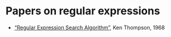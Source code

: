 # Papers on regular expressions

- [“Regular Expression Search Algorithm”](thompson.md), Ken Thompson, 1968

